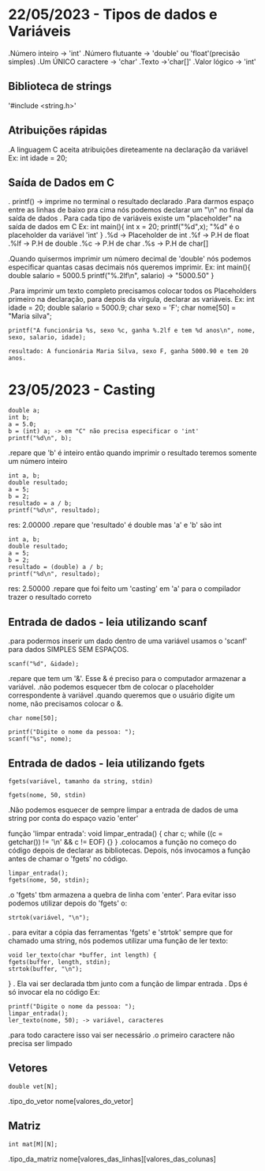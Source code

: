 # 22/05/2023 - Tipos de dados e Variáveis

.Número inteiro -> 'int'
.Número flutuante -> 'double' ou 'float'(precisão simples)
.Um ÚNICO caractere -> 'char'
.Texto ->'char[]'
.Valor lógico -> 'int'

## Biblioteca de strings
'#include <string.h>'

## Atribuições rápidas

.A linguagem C aceita atribuições direteamente na declaração da variável
Ex:
int idade = 20;

## Saída de Dados em C

. printf() -> imprime no terminal o resultado declarado
.Para darmos espaço entre as linhas de baixo pra cima nós podemos declarar um "\n" no final da saída de dados
. Para cada tipo de variáveis existe um "placeholder" na saída de dados em C
Ex:
    int main(){
        int x = 20;
        printf("%d",x); "%d" é o placeholder da variável 'int'
    }
.%d -> Placeholder de int
.%f -> P.H de float
.%lf -> P.H de double
.%c -> P.H de char
.%s -> P.H de char[]

.Quando quisermos imprimir um número decimal de 'double' nós podemos especificar quantas casas decimais nós queremos imprimir.
Ex:
    int main(){
        double salario = 5000.5
        printf("%.2lf\n", salario) -> "5000.50"
    }

.Para imprimir um texto completo precisamos colocar todos os Placeholders primeiro na declaração, para depois da vírgula, declarar as variáveis.
Ex:
    int idade = 20;
    double salario = 5000.9;
    char sexo = 'F';
    char nome[50] = "Maria silva";

    printf("A funcionária %s, sexo %c, ganha %.2lf e tem %d anos\n", nome, sexo, salario, idade);

    resultado: A funcionária Maria Silva, sexo F, ganha 5000.90 e tem 20 anos.

# 23/05/2023 - Casting

    double a;
    int b; 
    a = 5.0; 
    b = (int) a; -> em "C" não precisa especificar o 'int'
    printf("%d\n", b);

.repare que 'b' é inteiro então quando imprimir o resultado teremos somente um número inteiro

    int a, b;
    double resultado;
    a = 5; 
    b = 2; 
    resultado = a / b; 
    printf("%d\n", resultado);

res: 2.00000
.repare que 'resultado' é double mas 'a' e 'b' são int

    int a, b;
    double resultado;
    a = 5; 
    b = 2; 
    resultado = (double) a / b; 
    printf("%d\n", resultado);

res: 2.50000
.repare que foi feito um 'casting' em 'a' para o compilador trazer o resultado correto

## Entrada de dados - leia utilizando scanf
.para podermos inserir um dado dentro de uma variável usamos o 'scanf' para dados SIMPLES SEM ESPAÇOS.

    scanf("%d", &idade);

.repare que tem um '&'. Esse & é preciso para o computador armazenar a variável.
.não podemos esquecer tbm de colocar o placeholder correspondente à variável
.quando queremos que o usuário digite um nome, não precisamos colocar o &.

    char nome[50];

    printf("Digite o nome da pessoa: ");
    scanf("%s", nome);

## Entrada de dados - leia utilizando fgets

    fgets(variável, tamanho da string, stdin)

    fgets(nome, 50, stdin)

.Não podemos esquecer de sempre limpar a entrada de dados de uma string por conta do espaço vazio 'enter'

função 'limpar entrada':
    void limpar_entrada() { 
    char c; 
    while ((c = getchar()) != '\n' && c != EOF) {} 
} 
.colocamos a função no começo do código depois de declarar as bibliotecas. Depois, nós invocamos a função antes de chamar o 'fgets' no código.

    limpar_entrada();
    fgets(nome, 50, stdin);

.o 'fgets' tbm armazena a quebra de linha com 'enter'. Para evitar isso podemos utilizar depois do 'fgets' o:

    strtok(variável, "\n");

. para evitar a cópia das ferramentas 'fgets' e 'strtok' sempre que for chamado uma string, nós podemos utilizar uma função de ler texto:

    void ler_texto(char *buffer, int length) { 
    fgets(buffer, length, stdin); 
    strtok(buffer, "\n"); 
}
. Ela vai ser declarada tbm junto com a função de limpar entrada
. Dps é só invocar ela no código
Ex:

    printf("Digite o nome da pessoa: ");
    limpar_entrada();
    ler_texto(nome, 50); -> variável, caracteres

.para todo caractere isso vai ser necessário
.o primeiro caractere não precisa ser limpado

## Vetores

    double vet[N];

.tipo_do_vetor nome[valores_do_vetor]

## Matriz

    int mat[M][N];

.tipo_da_matriz nome[valores_das_linhas][valores_das_colunas]